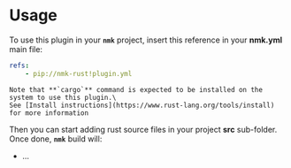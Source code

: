 # Usage

To use this plugin in your **`nmk`** project, insert this reference in your **nmk.yml** main file:
```yaml
refs:
    - pip://nmk-rust!plugin.yml
```

```{note}
Note that **`cargo`** command is expected to be installed on the system to use this plugin.\
See [Install instructions](https://www.rust-lang.org/tools/install) for more information
```

Then you can start adding rust source files in your project **src** sub-folder.\
Once done, **`nmk`** build will:
* ...
